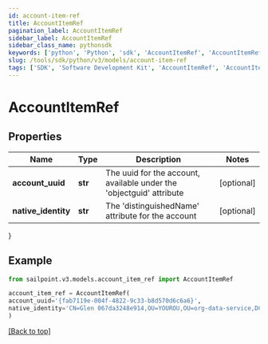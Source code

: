 ```yaml
---
id: account-item-ref
title: AccountItemRef
pagination_label: AccountItemRef
sidebar_label: AccountItemRef
sidebar_class_name: pythonsdk
keywords: ['python', 'Python', 'sdk', 'AccountItemRef', 'AccountItemRef']
slug: /tools/sdk/python/v3/models/account-item-ref
tags: ['SDK', 'Software Development Kit', 'AccountItemRef', 'AccountItemRef']
---
```


# AccountItemRef

## Properties

| Name | Type | Description | Notes |
| --- | --- | --- | --- |
| **account_uuid** | **str** | The uuid for the account, available under the 'objectguid' attribute | [optional] |
| **native_identity** | **str** | The 'distinguishedName' attribute for the account | [optional] |

}

## Example

```python
from sailpoint.v3.models.account_item_ref import AccountItemRef

account_item_ref = AccountItemRef(
account_uuid='{fab7119e-004f-4822-9c33-b8d570d6c6a6}',
native_identity='CN=Glen 067da3248e914,OU=YOUROU,OU=org-data-service,DC=YOURDC,DC=local'
)

```

[[Back to top]](#)
